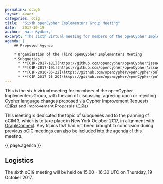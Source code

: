 ```yaml
---
permalink: ocig6
layout: event
categories: ocig
title:  "Sixth openCypher Implementers Group Meeting"
date:   2017-10-19
author: "Mats Rydberg"
excerpt: "The sixth virtual meeting for members of the openCypher Implementers Group."
agenda: |
    ## Proposed Agenda

    * Organisation of the Third openCypher Implementers Meeting
    * Subqueries
      * **[CIR-2017-181](https://github.com/opencypher/openCypher/issues/181)**: Extended subqueries for Cypher _(Stefan Plantikow)_
      * **[CIR-2017-191](https://github.com/opencypher/openCypher/issues/191)**: Make OPTIONAL MATCH and WHERE interaction easier to understand _(Mats Rydberg)_
      * **[CIP-2016-06-22](https://github.com/opencypher/openCypher/pull/100)**: Nested Subqueries _(Petra Selmer & Stefan Plantikow)_
      * **[CIP-2017-03-29](https://github.com/opencypher/openCypher/pull/217)**: Scalar Subqueries and List Subqueries _(Tobias Lindaaker)_
---
```

This is the sixth virtual meeting for members of the openCypher Implementers Group, with the aim of discussing, agreeing upon or rejecting Cypher language changes proposed via Cypher Improvement Requests (<a href="https://github.com/opencypher/openCypher/issues?q=is%3Aopen+is%3Aissue+label%3ACIR" target="_blank">CIRs</a>) and Improvement Proposals (<a href="/cips/" target="_blank">CIPs</a>).

This meeting is dedicated the topic of subqueries and to the planning of oCIM 3, which is to take place in New York October 2017, in alignment with [GraphConnect](http://graphconnect.com/).
Any topics that had not been brought to conclusion during previous oCIG meetings can also be included into the agenda of this meeting.

{{ page.agenda }}

## Logistics

The sixth oCIG meeting will be held on 15.00 - 16:30 UTC on Thursday, 19 October 2017.
